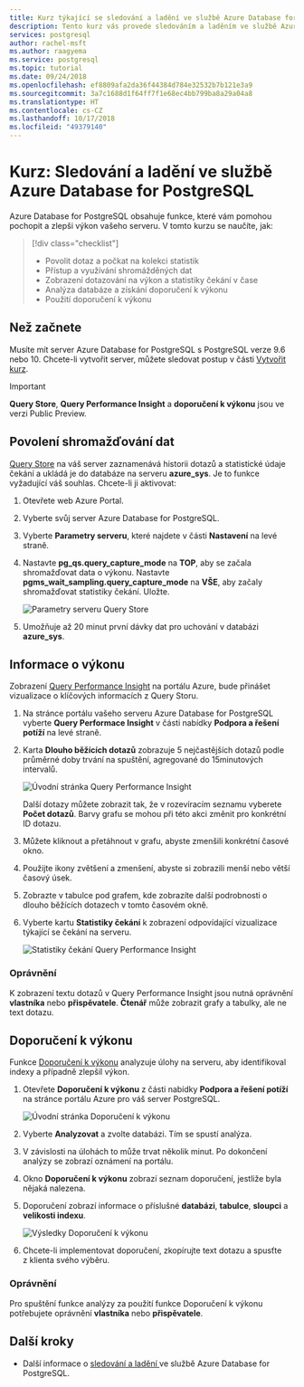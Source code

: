 ```yaml
---
title: Kurz týkající se sledování a ladění ve službě Azure Database for PostgreSQL
description: Tento kurz vás provede sledováním a laděním ve službě Azure Database for PostgreSQL.
services: postgresql
author: rachel-msft
ms.author: raagyema
ms.service: postgresql
ms.topic: tutorial
ms.date: 09/24/2018
ms.openlocfilehash: ef8809afa2da36f44384d784e32532b7b121e3a9
ms.sourcegitcommit: 3a7c1688d1f64ff7f1e68ec4bb799ba8a29a04a8
ms.translationtype: HT
ms.contentlocale: cs-CZ
ms.lasthandoff: 10/17/2018
ms.locfileid: "49379140"
---
```

# <a name="tutorial-monitor-and-tune-azure-database-for-postgresql"></a>Kurz: Sledování a ladění ve službě Azure Database for PostgreSQL

Azure Database for PostgreSQL obsahuje funkce, které vám pomohou pochopit a zlepši výkon vašeho serveru. V tomto kurzu se naučíte, jak:
> [!div class="checklist"]
> * Povolit dotaz a počkat na kolekci statistik
> * Přístup a využívání shromážděných dat
> * Zobrazení dotazování na výkon a statistiky čekání v čase
> * Analýza databáze a získání doporučení k výkonu
> * Použití doporučení k výkonu

## <a name="before-you-begin"></a>Než začnete
Musíte mít server Azure Database for PostgreSQL s PostgreSQL verze 9.6 nebo 10. Chcete-li vytvořit server, můžete sledovat postup v části [Vytvořit kurz](tutorial-design-database-using-azure-portal.md).

> [!IMPORTANT]
> **Query Store**, **Query Performance Insight** a **doporučení k výkonu** jsou ve verzi Public Preview.

## <a name="enabling-data-collection"></a>Povolení shromažďování dat
[Query Store](concepts-query-store.md) na váš server zaznamenává historii dotazů a statistické údaje čekání a ukládá je do databáze na serveru **azure_sys**. Je to funkce vyžadující váš souhlas. Chcete-li ji aktivovat:

1. Otevřete web Azure Portal.

2. Vyberte svůj server Azure Database for PostgreSQL.

3. Vyberte **Parametry serveru**, které najdete v části **Nastavení** na levé straně.

4. Nastavte **pg_qs.query_capture_mode** na **TOP**, aby se začala shromažďovat data o výkonu. Nastavte **pgms_wait_sampling.query_capture_mode** na **VŠE**, aby začaly shromažďovat statistiky čekání. Uložte.
   
   ![Parametry serveru Query Store](./media/tutorial-performance-intelligence/query-store-parameters.png)

5. Umožňuje až 20 minut první dávky dat pro uchování v databázi **azure_sys**.


## <a name="performance-insights"></a>Informace o výkonu
Zobrazení [Query Performance Insight](concepts-query-performance-insight.md) na portálu Azure, bude přinášet vizualizace o klíčových informacích z Query Storu. 

1. Na stránce portálu vašeho serveru Azure Database for PostgreSQL vyberte **Query Performace Insight** v části nabídky **Podpora a řešení potíží** na levé straně.

2. Karta **Dlouho běžících dotazů** zobrazuje 5 nejčastějších dotazů podle průměrné doby trvání na spuštění, agregované do 15minutových intervalů. 
   
   ![Úvodní stránka Query Performance Insight](./media/tutorial-performance-intelligence/query-performance-insight-landing-page.png)

   Další dotazy můžete zobrazit tak, že v rozevíracím seznamu vyberete **Počet dotazů**. Barvy grafu se mohou při této akci změnit pro konkrétní ID dotazu.

3. Můžete kliknout a přetáhnout v grafu, abyste zmenšili konkrétní časové okno.

4. Použijte ikony zvětšení a zmenšení, abyste si zobrazili menší nebo větší časový úsek.

5. Zobrazte v tabulce pod grafem, kde zobrazíte další podrobnosti o dlouho běžících dotazech v tomto časovém okně.

6. Vyberte kartu **Statistiky čekání** k zobrazení odpovídající vizualizace týkající se čekání na serveru.
   
   ![Statistiky čekání Query Performance Insight](./media/tutorial-performance-intelligence/query-performance-insight-wait-statistics.png)

### <a name="permissions"></a>Oprávnění
K zobrazení textu dotazů v Query Performance Insight jsou nutná oprávnění **vlastníka** nebo **přispěvatele**. **Čtenář** může zobrazit grafy a tabulky, ale ne text dotazu.


## <a name="performance-recommendations"></a>Doporučení k výkonu
Funkce [Doporučení k výkonu](concepts-performance-recommendations.md) analyzuje úlohy na serveru, aby identifikoval indexy a případně zlepšil výkon.

1. Otevřete **Doporučení k výkonu** z části nabídky **Podpora a řešení potíží** na stránce portálu Azure pro váš server PostgreSQL.
   
   ![Úvodní stránka Doporučení k výkonu](./media/tutorial-performance-intelligence/performance-recommendations-landing-page.png)

2. Vyberte **Analyzovat** a zvolte databázi. Tím se spustí analýza.

3. V závislosti na úlohách to může trvat několik minut. Po dokončení analýzy se zobrazí oznámení na portálu.

4. Okno **Doporučení k výkonu** zobrazí seznam doporučení, jestliže byla nějaká nalezena. 

5. Doporučení zobrazí informace o příslušné **databázi**, **tabulce**, **sloupci** a **velikosti indexu**.

   ![Výsledky Doporučení k výkonu](./media/tutorial-performance-intelligence/performance-recommendations-result.png)

6. Chcete-li implementovat doporučení, zkopírujte text dotazu a spusťte z klienta svého výběru.

### <a name="permissions"></a>Oprávnění
Pro spuštění funkce analýzy za použití funkce Doporučení k výkonu potřebujete oprávnění **vlastníka** nebo **přispěvatele**.

## <a name="next-steps"></a>Další kroky
- Další informace o [sledování a ladění ](concepts-monitoring.md) ve službě Azure Database for PostgreSQL.